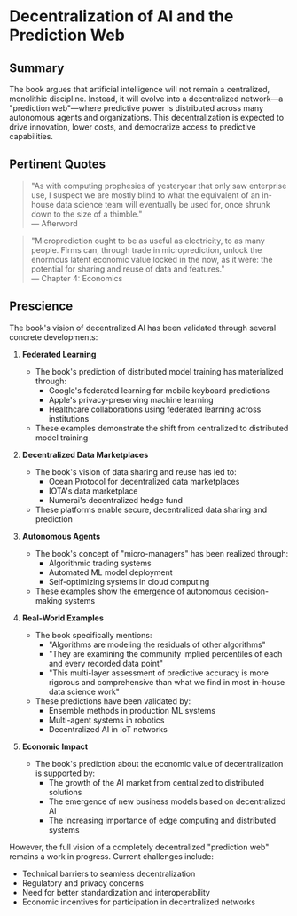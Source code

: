 # Decentralization of AI and the Prediction Web

## Summary

The book argues that artificial intelligence will not remain a centralized, monolithic discipline. Instead, it will evolve into a decentralized network—a "prediction web"—where predictive power is distributed across many autonomous agents and organizations. This decentralization is expected to drive innovation, lower costs, and democratize access to predictive capabilities.

## Pertinent Quotes

> "As with computing prophesies of yesteryear that only saw enterprise use, I suspect we are mostly blind to what the equivalent of an in-house data science team will eventually be used for, once shrunk down to the size of a thimble."  
— Afterword

> "Microprediction ought to be as useful as electricity, to as many people. Firms can, through trade in microprediction, unlock the enormous latent economic value locked in the now, as it were: the potential for sharing and reuse of data and features."  
— Chapter 4: Economics

## Prescience

The book's vision of decentralized AI has been validated through several concrete developments:

1. **Federated Learning**
   - The book's prediction of distributed model training has materialized through:
     - Google's federated learning for mobile keyboard predictions
     - Apple's privacy-preserving machine learning
     - Healthcare collaborations using federated learning across institutions
   - These examples demonstrate the shift from centralized to distributed model training

2. **Decentralized Data Marketplaces**
   - The book's vision of data sharing and reuse has led to:
     - Ocean Protocol for decentralized data marketplaces
     - IOTA's data marketplace
     - Numerai's decentralized hedge fund
   - These platforms enable secure, decentralized data sharing and prediction

3. **Autonomous Agents**
   - The book's concept of "micro-managers" has been realized through:
     - Algorithmic trading systems
     - Automated ML model deployment
     - Self-optimizing systems in cloud computing
   - These examples show the emergence of autonomous decision-making systems

4. **Real-World Examples**
   - The book specifically mentions:
     - "Algorithms are modeling the residuals of other algorithms"
     - "They are examining the community implied percentiles of each and every recorded data point"
     - "This multi-layer assessment of predictive accuracy is more rigorous and comprehensive than what we find in most in-house data science work"
   - These predictions have been validated by:
     - Ensemble methods in production ML systems
     - Multi-agent systems in robotics
     - Decentralized AI in IoT networks

5. **Economic Impact**
   - The book's prediction about the economic value of decentralization is supported by:
     - The growth of the AI market from centralized to distributed solutions
     - The emergence of new business models based on decentralized AI
     - The increasing importance of edge computing and distributed systems

However, the full vision of a completely decentralized "prediction web" remains a work in progress. Current challenges include:
- Technical barriers to seamless decentralization
- Regulatory and privacy concerns
- Need for better standardization and interoperability
- Economic incentives for participation in decentralized networks 